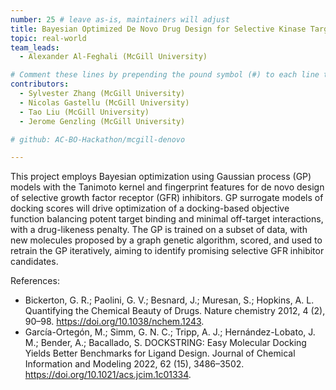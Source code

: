 ```yaml
---
number: 25 # leave as-is, maintainers will adjust
title: Bayesian Optimized De Novo Drug Design for Selective Kinase Targeting
topic: real-world
team_leads:
  - Alexander Al-Feghali (McGill University)

# Comment these lines by prepending the pound symbol (#) to each line to hide these elements
contributors:
  - Sylvester Zhang (McGill University)
  - Nicolas Gastellu (McGill University)
  - Tao Liu (McGill University)
  - Jerome Genzling (McGill University)

# github: AC-BO-Hackathon/mcgill-denovo

---
```

This project employs Bayesian optimization using Gaussian process (GP) models with the Tanimoto kernel and fingerprint features for de novo design of selective growth factor receptor (GFR) inhibitors. GP surrogate models of docking scores will drive optimization of a docking-based objective function balancing potent target binding and minimal off-target interactions, with a drug-likeness penalty. The GP is trained on a subset of data, with new molecules proposed by a graph genetic algorithm, scored, and used to retrain the GP iteratively, aiming to identify promising selective GFR inhibitor candidates.

References:
 - Bickerton, G. R.; Paolini, G. V.; Besnard, J.; Muresan, S.; Hopkins, A. L. Quantifying the Chemical Beauty of Drugs. Nature chemistry 2012, 4 (2), 90–98. https://doi.org/10.1038/nchem.1243.
 - García-Ortegón, M.; Simm, G. N. C.; Tripp, A. J.; Hernández-Lobato, J. M.; Bender, A.; Bacallado, S. DOCKSTRING: Easy Molecular Docking Yields Better Benchmarks for Ligand Design. Journal of Chemical Information and Modeling 2022, 62 (15), 3486–3502. https://doi.org/10.1021/acs.jcim.1c01334.
